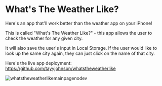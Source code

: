 # What's The Weather Like?

Here's an app that'll work better than the weather app on your iPhone! 

This is called "What's The Weather Like?" - this app allows the user to check the weather for any given city.

It will also save the user's input in Local Storage. If the user would like to look up the same city again, they can just click on the name of that city.

Here's the live app deployment: https://github.com/tayyjohnson/whatstheweatherlike

![whatstheweatherlikemainpagenodev](https://user-images.githubusercontent.com/104907412/182416203-d6cdd26c-914a-4b7a-971c-51e8198cad9c.png)
